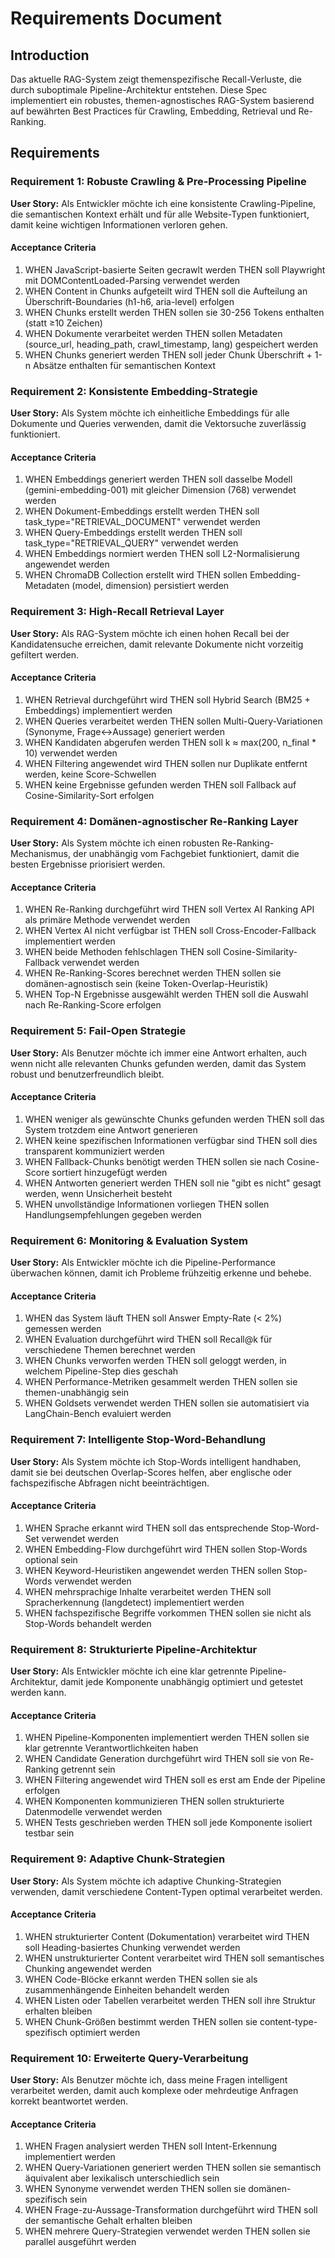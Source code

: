 # Requirements Document

## Introduction

Das aktuelle RAG-System zeigt themenspezifische Recall-Verluste, die durch suboptimale Pipeline-Architektur entstehen. Diese Spec implementiert ein robustes, themen-agnostisches RAG-System basierend auf bewährten Best Practices für Crawling, Embedding, Retrieval und Re-Ranking.

## Requirements

### Requirement 1: Robuste Crawling & Pre-Processing Pipeline

**User Story:** Als Entwickler möchte ich eine konsistente Crawling-Pipeline, die semantischen Kontext erhält und für alle Website-Typen funktioniert, damit keine wichtigen Informationen verloren gehen.

#### Acceptance Criteria

1. WHEN JavaScript-basierte Seiten gecrawlt werden THEN soll Playwright mit DOMContentLoaded-Parsing verwendet werden
2. WHEN Content in Chunks aufgeteilt wird THEN soll die Aufteilung an Überschrift-Boundaries (h1-h6, aria-level) erfolgen
3. WHEN Chunks erstellt werden THEN sollen sie 30-256 Tokens enthalten (statt ≥10 Zeichen)
4. WHEN Dokumente verarbeitet werden THEN sollen Metadaten (source_url, heading_path, crawl_timestamp, lang) gespeichert werden
5. WHEN Chunks generiert werden THEN soll jeder Chunk Überschrift + 1-n Absätze enthalten für semantischen Kontext

### Requirement 2: Konsistente Embedding-Strategie

**User Story:** Als System möchte ich einheitliche Embeddings für alle Dokumente und Queries verwenden, damit die Vektorsuche zuverlässig funktioniert.

#### Acceptance Criteria

1. WHEN Embeddings generiert werden THEN soll dasselbe Modell (gemini-embedding-001) mit gleicher Dimension (768) verwendet werden
2. WHEN Dokument-Embeddings erstellt werden THEN soll task_type="RETRIEVAL_DOCUMENT" verwendet werden
3. WHEN Query-Embeddings erstellt werden THEN soll task_type="RETRIEVAL_QUERY" verwendet werden
4. WHEN Embeddings normiert werden THEN soll L2-Normalisierung angewendet werden
5. WHEN ChromaDB Collection erstellt wird THEN sollen Embedding-Metadaten (model, dimension) persistiert werden

### Requirement 3: High-Recall Retrieval Layer

**User Story:** Als RAG-System möchte ich einen hohen Recall bei der Kandidatensuche erreichen, damit relevante Dokumente nicht vorzeitig gefiltert werden.

#### Acceptance Criteria

1. WHEN Retrieval durchgeführt wird THEN soll Hybrid Search (BM25 + Embeddings) implementiert werden
2. WHEN Queries verarbeitet werden THEN sollen Multi-Query-Variationen (Synonyme, Frage↔Aussage) generiert werden
3. WHEN Kandidaten abgerufen werden THEN soll k ≈ max(200, n_final * 10) verwendet werden
4. WHEN Filtering angewendet wird THEN sollen nur Duplikate entfernt werden, keine Score-Schwellen
5. WHEN keine Ergebnisse gefunden werden THEN soll Fallback auf Cosine-Similarity-Sort erfolgen

### Requirement 4: Domänen-agnostischer Re-Ranking Layer

**User Story:** Als System möchte ich einen robusten Re-Ranking-Mechanismus, der unabhängig vom Fachgebiet funktioniert, damit die besten Ergebnisse priorisiert werden.

#### Acceptance Criteria

1. WHEN Re-Ranking durchgeführt wird THEN soll Vertex AI Ranking API als primäre Methode verwendet werden
2. WHEN Vertex AI nicht verfügbar ist THEN soll Cross-Encoder-Fallback implementiert werden
3. WHEN beide Methoden fehlschlagen THEN soll Cosine-Similarity-Fallback verwendet werden
4. WHEN Re-Ranking-Scores berechnet werden THEN sollen sie domänen-agnostisch sein (keine Token-Overlap-Heuristik)
5. WHEN Top-N Ergebnisse ausgewählt werden THEN soll die Auswahl nach Re-Ranking-Score erfolgen

### Requirement 5: Fail-Open Strategie

**User Story:** Als Benutzer möchte ich immer eine Antwort erhalten, auch wenn nicht alle relevanten Chunks gefunden werden, damit das System robust und benutzerfreundlich bleibt.

#### Acceptance Criteria

1. WHEN weniger als gewünschte Chunks gefunden werden THEN soll das System trotzdem eine Antwort generieren
2. WHEN keine spezifischen Informationen verfügbar sind THEN soll dies transparent kommuniziert werden
3. WHEN Fallback-Chunks benötigt werden THEN sollen sie nach Cosine-Score sortiert hinzugefügt werden
4. WHEN Antworten generiert werden THEN soll nie "gibt es nicht" gesagt werden, wenn Unsicherheit besteht
5. WHEN unvollständige Informationen vorliegen THEN sollen Handlungsempfehlungen gegeben werden

### Requirement 6: Monitoring & Evaluation System

**User Story:** Als Entwickler möchte ich die Pipeline-Performance überwachen können, damit ich Probleme frühzeitig erkenne und behebe.

#### Acceptance Criteria

1. WHEN das System läuft THEN soll Answer Empty-Rate (< 2%) gemessen werden
2. WHEN Evaluation durchgeführt wird THEN soll Recall@k für verschiedene Themen berechnet werden
3. WHEN Chunks verworfen werden THEN soll geloggt werden, in welchem Pipeline-Step dies geschah
4. WHEN Performance-Metriken gesammelt werden THEN sollen sie themen-unabhängig sein
5. WHEN Goldsets verwendet werden THEN sollen sie automatisiert via LangChain-Bench evaluiert werden

### Requirement 7: Intelligente Stop-Word-Behandlung

**User Story:** Als System möchte ich Stop-Words intelligent handhaben, damit sie bei deutschen Overlap-Scores helfen, aber englische oder fachspezifische Abfragen nicht beeinträchtigen.

#### Acceptance Criteria

1. WHEN Sprache erkannt wird THEN soll das entsprechende Stop-Word-Set verwendet werden
2. WHEN Embedding-Flow durchgeführt wird THEN sollen Stop-Words optional sein
3. WHEN Keyword-Heuristiken angewendet werden THEN sollen Stop-Words verwendet werden
4. WHEN mehrsprachige Inhalte verarbeitet werden THEN soll Spracherkennung (langdetect) implementiert werden
5. WHEN fachspezifische Begriffe vorkommen THEN sollen sie nicht als Stop-Words behandelt werden

### Requirement 8: Strukturierte Pipeline-Architektur

**User Story:** Als Entwickler möchte ich eine klar getrennte Pipeline-Architektur, damit jede Komponente unabhängig optimiert und getestet werden kann.

#### Acceptance Criteria

1. WHEN Pipeline-Komponenten implementiert werden THEN sollen sie klar getrennte Verantwortlichkeiten haben
2. WHEN Candidate Generation durchgeführt wird THEN soll sie von Re-Ranking getrennt sein
3. WHEN Filtering angewendet wird THEN soll es erst am Ende der Pipeline erfolgen
4. WHEN Komponenten kommunizieren THEN sollen strukturierte Datenmodelle verwendet werden
5. WHEN Tests geschrieben werden THEN soll jede Komponente isoliert testbar sein

### Requirement 9: Adaptive Chunk-Strategien

**User Story:** Als System möchte ich adaptive Chunking-Strategien verwenden, damit verschiedene Content-Typen optimal verarbeitet werden.

#### Acceptance Criteria

1. WHEN strukturierter Content (Dokumentation) verarbeitet wird THEN soll Heading-basiertes Chunking verwendet werden
2. WHEN unstrukturierter Content verarbeitet wird THEN soll semantisches Chunking angewendet werden
3. WHEN Code-Blöcke erkannt werden THEN sollen sie als zusammenhängende Einheiten behandelt werden
4. WHEN Listen oder Tabellen verarbeitet werden THEN soll ihre Struktur erhalten bleiben
5. WHEN Chunk-Größen bestimmt werden THEN sollen sie content-type-spezifisch optimiert werden

### Requirement 10: Erweiterte Query-Verarbeitung

**User Story:** Als Benutzer möchte ich, dass meine Fragen intelligent verarbeitet werden, damit auch komplexe oder mehrdeutige Anfragen korrekt beantwortet werden.

#### Acceptance Criteria

1. WHEN Fragen analysiert werden THEN soll Intent-Erkennung implementiert werden
2. WHEN Query-Variationen generiert werden THEN sollen sie semantisch äquivalent aber lexikalisch unterschiedlich sein
3. WHEN Synonyme verwendet werden THEN sollen sie domänen-spezifisch sein
4. WHEN Frage-zu-Aussage-Transformation durchgeführt wird THEN soll der semantische Gehalt erhalten bleiben
5. WHEN mehrere Query-Strategien verwendet werden THEN sollen sie parallel ausgeführt werden